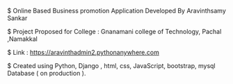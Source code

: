 $ Online Based Business promotion Application Developed By Aravinthsamy Sankar 


$ Project Proposed for College : Gnanamani college of Technology, Pachal ,Namakkal


$ Link : https://aravinthadmin2.pythonanywhere.com


$ Created using Python, Django , html, css, JavaScript, bootstrap, mysql Database ( on production ).
